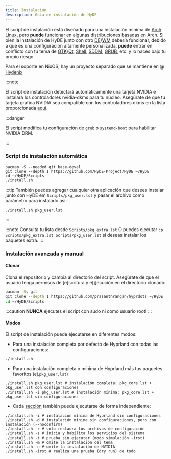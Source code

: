 ```yaml
---
title: Instalación
description: Guía de instalación de HyDE
---
```


El script de instalación está diseñado para una instalación mínima de [Arch Linux](https://wiki.archlinux.org/title/Arch_Linux), pero **puede** funcionar en algunas distribuciones [basadas en Arch](https://wiki.archlinux.org/title/Arch-based_distributions).
Si bien la instalación de HyDE junto con otro [DE](https://wiki.archlinux.org/title/Desktop_environment)/[WM](https://wiki.archlinux.org/title/Window_manager) debería funcionar, debido a que es una configuración altamente personalizada, **puede** entrar en conflicto con tu tema de [GTK](https://wiki.archlinux.org/title/GTK)/[Qt](https://wiki.archlinux.org/title/Qt), [Shell](https://wiki.archlinux.org/title/Command-line_shell), [SDDM](https://wiki.archlinux.org/title/SDDM), [GRUB](https://wiki.archlinux.org/title/GRUB), etc. y lo haces bajo tu propio riesgo.

Para el soporte en NixOS, hay un proyecto separado que se mantiene en @ [Hydenix](https://github.com/richen604/hydenix/tree/main)

:::note

El script de instalación detectará automáticamente una tarjeta NVIDIA e instalará los controladores nvidia-dkms para tu núcleo.
Asegúrate de que tu tarjeta gráfica NVIDIA sea compatible con los controladores dkms en la lista proporcionada [aquí](https://wiki.archlinux.org/title/NVIDIA).

:::danger

El script modifica tu configuración de `grub` o `systemd-boot` para habilitar NVIDIA DRM.

:::

<!-- ### Option 1 -->

### Script de instalación automática

```shell
pacman -S --needed git base-devel
git clone --depth 1 https://github.com/HyDE-Project/HyDE ~/HyDE
cd ~/HyDE/Scripts
./install.sh
```

:::tip
También puedes agregar cualquier otra aplicación que desees instalar junto con HyDE em `Scripts/pkg_user.lst` y pasar el archivo como parámetro para instalarlo así:

```shell
./install.sh pkg_user.lst
```

:::

:::note
Consulta tu lista desde `Scripts/pkg_extra.lst`
O puedes ejecutar `cp  Scripts/pkg_extra.lst Scripts/pkg_user.lst` si deseas instalar los paquetes extra.
:::

### Instalación avanzada y manual

#### Clonar

Clona el repositorio y cambia al directorio del script. Asegúrate de que el usuario tenga permisos de [e]scritura y e[j]ecución en el directorio clonado:

```sh
pacman -Sy git
git clone --depth 1 https://github.com/prasanthrangan/hyprdots ~/HyDE
cd ~/HyDE/Scripts
```

:::caution
**NUNCA** ejecutes el script con sudo ni como usuario root!
:::

#### Modos

El script de instalación puede ejecutarse en diferentes modos:

- Para una instalación completa por defecto de Hyprland con todas las configuraciones:

```shell
./install.sh
```

- Para una instalación completa o mínima de Hyprland más tus paquetes favoritos (ej.`pkg_user.lst`)

```shell
./install.sh pkg_user.lst # instalación completa: pkg_core.lst + pkg_user.lst con configuraciones
./install.sh -i pkg_user.lst # instalación mínima: pkg_core.lst + pkg_user.lst sin configuraciones
```

- Cada [sección](#process) también puede ejecutarse de forma independiente:

```shell
./install.sh -i # instalación mínima de Hyprland sin configuraciones
./install.sh -d # instalación mínima sin configuraciones, pero con instalación (--noconfirm)
./install.sh -r # solo restaura los archivos de configuración
./install.sh -s # inicia y habilita los servicios del sistema
./install.sh -t # prueba sin ejecutar (modo simulación -irst)
./install.sh -m # omite la instalación del tema
./install.sh -n # omite la instalación de NVIDIA
./install.sh -irst # realiza una prueba (dry run) de todo
```

<!-- ### Option 2

:::caution

HyDE-CLI author here.
The CLI's dots management (Hyde {restore,backup,control,override}) is not yet and might not be 100% compatible of the current hyprdots.
This is due to incompatibility of the meta files
and the above commands need manual intervention
Rest assured that other commands are working perfectly
and will be ported to its own `hydectl` command line interface

:::

As a second install option, you can also use `Hyde-install`, which might be easier for some.
View installation instructions for HyDE in [Hyde-cli - Usage](https://github.com/kRHYME7/Hyde-cli?tab=readme-ov-file#usage).

### Option 3

...Soon
A declarative way to manage importing and exporting dotfiles from other users. This is not for boot strapping but for sharing dotfiles.

---

---

---

:::note

> Please reboot after the install script completes and takes you to the SDDM login screen (or black screen) for the first time.
> ::: -->
